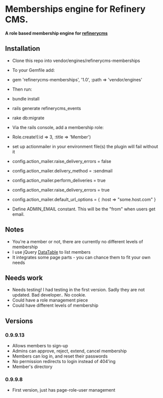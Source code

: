 # Memberships engine for Refinery CMS.

__A role based membership engine for [refinerycms](http://refinerycms.com)__

## Installation

* Clone this repo into vendor/engines/refinerycms-memberships
* To your Gemfile add: 
* gem 'refinerycms-memberships', '1.0', :path => 'vendor/engines'
* Then run:
* bundle install
* rails generate refinerycms_events
* rake db:migrate
* Via the rails console, add a membership role:
* Role.create!(:id => 3, :title => 'Member')

 * set up actionmailer in your environment file(s) the plugin will fail without it

*  config.action_mailer.raise_delivery_errors = false
*  config.action_mailer.delivery_method = :sendmail
*  config.action_mailer.perform_deliveries = true
*  config.action_mailer.raise_delivery_errors = true
*  config.action_mailer.default_url_options = { :host => "some.host.com" }

* Define ADMIN_EMAIL constant. This will be the "from" when users get email.



## Notes

* You're a member or not, there are currently no different levels of membership
* I use jQuery [DataTable](http://www.datatables.net/index) to list members
* It integrates some page parts - you can chance them to fit your own needs

## Needs work

* Needs testing!  I had testing in the first version.  Sadly they are not updated.  Bad developer.. No cookie.
* Could have a role management piece
* Could have different levels of membership

## Versions

### 0.9.9.13
* Allows members to sign-up
* Admins can approve, reject, extend, cancel membership
* Members can log in, and reset their passwords
* No permission redirects to login instead of 404'ing
* Member's directory

### 0.9.9.8
* First version, just has page-role-user management
